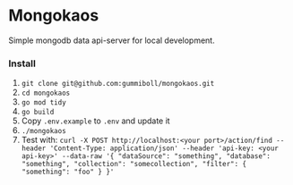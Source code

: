 # Mongokaos
Simple mongodb data api-server for local development.

### Install
1. `git clone git@github.com:gummiboll/mongokaos.git`
2. `cd mongokaos`
3. `go mod tidy`
4. `go build`
5. Copy `.env.example` to `.env` and update it
6. `./mongokaos`
7. Test with: `curl -X POST http://localhost:<your port>/action/find --header 'Content-Type: application/json' --header 'api-key: <your api-key>' --data-raw '{ "dataSource": "something", "database": "something", "collection": "somecollection", "filter": { "something": "foo" } }'`
